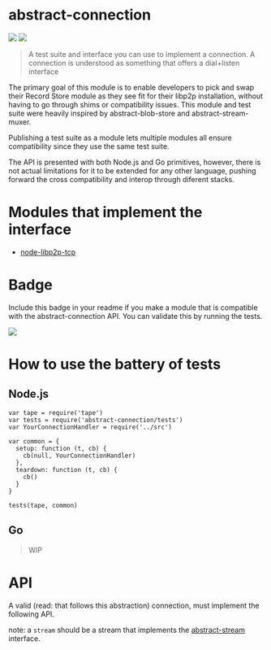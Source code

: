abstract-connection
===================

[![](https://img.shields.io/badge/made%20by-Protocol%20Labs-blue.svg?style=flat-square)](http://ipn.io) [![](https://img.shields.io/badge/freenode-%23ipfs-blue.svg?style=flat-square)](http://webchat.freenode.net/?channels=%23ipfs)

> A test suite and interface you can use to implement a connection. A connection is understood as something that offers a dial+listen interface

The primary goal of this module is to enable developers to pick and swap their Record Store module as they see fit for their libp2p installation, without having to go through shims or compatibility issues. This module and test suite were heavily inspired by abstract-blob-store and abstract-stream-muxer.

Publishing a test suite as a module lets multiple modules all ensure compatibility since they use the same test suite.

The API is presented with both Node.js and Go primitives, however, there is not actual limitations for it to be extended for any other language, pushing forward the cross compatibility and interop through diferent stacks.


# Modules that implement the interface

- [node-libp2p-tcp](https://github.com/diasdavid/node-libp2p-tcp)

# Badge

Include this badge in your readme if you make a module that is compatible with the abstract-connection API. You can validate this by running the tests.

![](https://raw.githubusercontent.com/diasdavid/abstract-connection/master/img/badge.png)

# How to use the battery of tests

## Node.js

```
var tape = require('tape')
var tests = require('abstract-connection/tests')
var YourConnectionHandler = require('../src')

var common = {
  setup: function (t, cb) {
    cb(null, YourConnectionHandler)
  },
  teardown: function (t, cb) {
    cb()
  }
}

tests(tape, common)
```

## Go

> WIP

# API

A valid (read: that follows this abstraction) connection, must implement the following API.

note: a `stream` should be a stream that implements the [abstract-stream](https://github.com/diasdavid/abstract-stream) interface.


